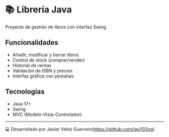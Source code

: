 # 📚 Librería Java

Proyecto de gestión de libros con interfaz Swing.

## Funcionalidades
- Añadir, modificar y borrar libros
- Control de stock (comprar/vender)
- Historial de ventas
- Validación de ISBN y precios
- Interfaz gráfica con pestañas

## Tecnologías
- Java 17+
- Swing
- MVC (Modelo-Vista-Controlador)

---

💻 Desarrollado por Javier Velez Guerrero(https://github.com/javi103vg)
